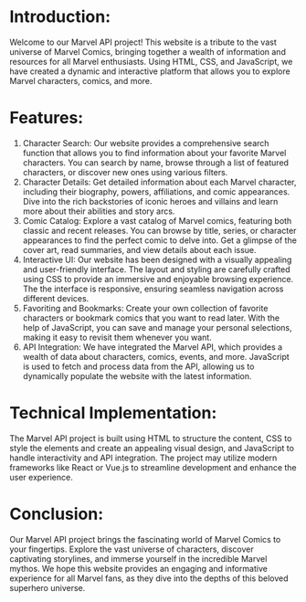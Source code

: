 # Introduction:
Welcome to our Marvel API project! This website is a tribute to the vast universe of Marvel Comics, bringing together a wealth of information and resources for all Marvel enthusiasts. Using HTML, CSS, and JavaScript, we have created a dynamic and interactive platform that allows you to explore Marvel characters, comics, and more.

# Features:
1. Character Search: Our website provides a comprehensive search function that allows you to find information about your favorite Marvel characters. You can search by name, browse through a list of featured characters, 
   or discover new ones using various filters.
2. Character Details: Get detailed information about each Marvel character, including their biography, powers, affiliations, and comic appearances. Dive into the rich backstories of iconic heroes and villains and learn 
   more about their abilities and story arcs.
3. Comic Catalog: Explore a vast catalog of Marvel comics, featuring both classic and recent releases. You can browse by title, series, or character appearances to find the perfect comic to delve into. Get a glimpse of the 
   cover art, read summaries, and view details about each issue.
4. Interactive UI: Our website has been designed with a visually appealing and user-friendly interface. The layout and styling are carefully crafted using CSS to provide an immersive and enjoyable browsing experience. The 
   the interface is responsive, ensuring seamless navigation across different devices.
5. Favoriting and Bookmarks: Create your own collection of favorite characters or bookmark comics that you want to read later. With the help of JavaScript, you can save and manage your personal selections, making it easy to 
   revisit them whenever you want.
6. API Integration: We have integrated the Marvel API, which provides a wealth of data about characters, comics, events, and more. JavaScript is used to fetch and process data from the API, allowing us to dynamically 
   populate the website with the latest information.

# Technical Implementation:
The Marvel API project is built using HTML to structure the content, CSS to style the elements and create an appealing visual design, and JavaScript to handle interactivity and API integration. The project may utilize modern frameworks like React or Vue.js to streamline development and enhance the user experience.

# Conclusion:
Our Marvel API project brings the fascinating world of Marvel Comics to your fingertips. Explore the vast universe of characters, discover captivating storylines, and immerse yourself in the incredible Marvel mythos. We hope this website provides an engaging and informative experience for all Marvel fans, as they dive into the depths of this beloved superhero universe.
